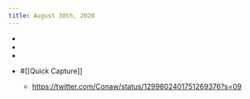 ```yaml
---
title: August 30th, 2020
---
```


- 

- 

- 

- #[[Quick Capture]]
	 - https://twitter.com/Conaw/status/1299802401751269376?s=09


